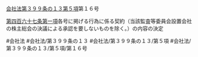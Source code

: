 [会社法第３９９条の１３第５項](会社法＿＿＿＿第３９９条の１３第５項)第１６号

[第四百六十七条第一項](会社法＿＿＿＿第４６７条第１項)各号に掲げる行為に係る契約（当該監査等委員会設置会社の株主総会の決議による承認を要しないものを除く。）の内容の決定


#会社法
#会社法/第３９９条の１３
#会社法/第３９９条の１３/第５項
#会社法/第３９９条の１３/第５項/第１６号
